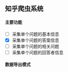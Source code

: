 ## 知乎爬虫系统
#### 主要功能
- [ ] 采集单个问题的基本信息
- [x] 采集单个问题的答案信息
- [ ] 采集单个问题的相关问题
- [ ] 采集单个问题的回答者信息

#### 数据导出模式
